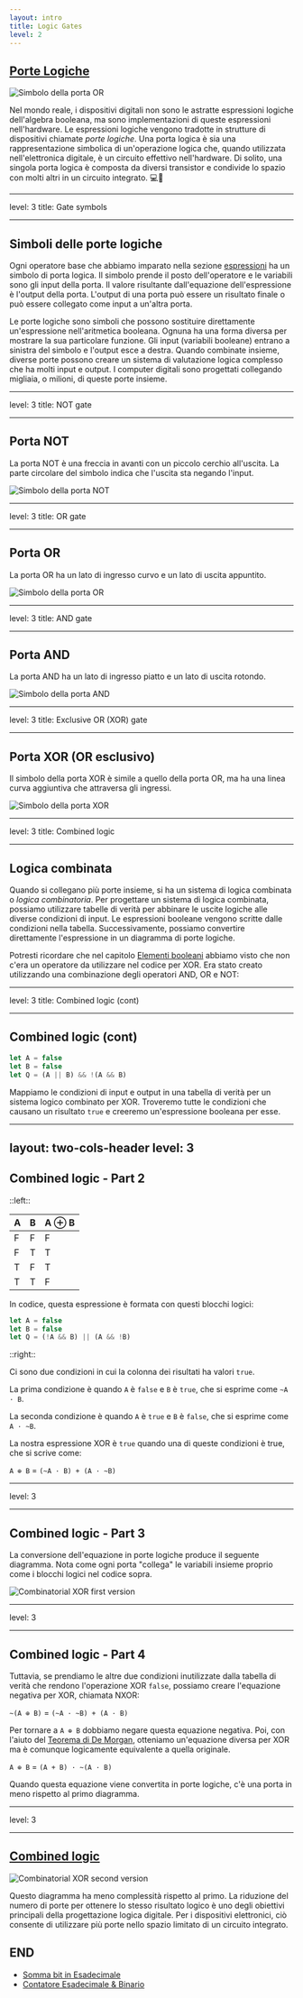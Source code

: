 ```yaml
---
layout: intro
title: Logic Gates
level: 2
---
```

## [Porte Logiche](https://tinyurl.com/25j6nhao)

![Simbolo della porta OR](/internet/images/logic-lab/logic-gates/full-adder.png)

Nel mondo reale, i dispositivi digitali non sono le astratte espressioni logiche dell'algebra booleana, ma sono implementazioni di queste espressioni nell'hardware. Le espressioni logiche vengono tradotte in strutture di dispositivi chiamate _porte logiche_. Una porta logica è sia una rappresentazione simbolica di un'operazione logica che, quando utilizzata nell'elettronica digitale, è un circuito effettivo nell'hardware. Di solito, una singola porta logica è composta da diversi transistor e condivide lo spazio con molti altri in un circuito integrato. 💻🔌

---
level: 3
title: Gate symbols

---

## Simboli delle porte logiche

Ogni operatore base che abbiamo imparato nella sezione [espressioni](/expressions) ha un simbolo di porta logica. Il simbolo prende il posto dell'operatore e le variabili sono gli input della porta. Il valore risultante dall'equazione dell'espressione è l'output della porta. L'output di una porta può essere un risultato finale o può essere collegato come input a un'altra porta.

Le porte logiche sono simboli che possono sostituire direttamente un'espressione nell'aritmetica booleana. Ognuna ha una forma diversa per mostrare la sua particolare funzione. Gli input (variabili booleane) entrano a sinistra del simbolo e l'output esce a destra. Quando combinate insieme, diverse porte possono creare un sistema di valutazione logica complesso che ha molti input e output. I computer digitali sono progettati collegando migliaia, o milioni, di queste porte insieme.

---
level: 3
title: NOT gate

---

## Porta NOT

La porta NOT è una freccia in avanti con un piccolo cerchio all'uscita. La parte circolare del simbolo indica che l'uscita sta negando l'input.

![Simbolo della porta NOT](/internet/images/logic-lab/logic-gates/not-gate.png)

---
level: 3
title: OR gate

---

## Porta OR

La porta OR ha un lato di ingresso curvo e un lato di uscita appuntito.

![Simbolo della porta OR](/internet/images/logic-lab/logic-gates/or-gate.png)

---
level: 3
title: AND gate

---

## Porta AND

La porta AND ha un lato di ingresso piatto e un lato di uscita rotondo.

![Simbolo della porta AND](/internet/images/logic-lab/logic-gates/and-gate.png)

---
level: 3
title:  Exclusive OR (XOR) gate

---

## Porta XOR (OR esclusivo)

Il simbolo della porta XOR è simile a quello della porta OR, ma ha una linea curva aggiuntiva che attraversa gli ingressi.

![Simbolo della porta XOR](/internet/images/logic-lab/logic-gates/xor-gate.png)

---
level: 3
title: Combined logic

---

## Logica combinata

Quando si collegano più porte insieme, si ha un sistema di logica combinata o _logica combinatoria_. Per progettare un sistema di logica combinata, possiamo utilizzare tabelle di verità per abbinare le uscite logiche alle diverse condizioni di input. Le espressioni booleane vengono scritte dalle condizioni nella tabella. Successivamente, possiamo convertire direttamente l'espressione in un diagramma di porte logiche.

Potresti ricordare che nel capitolo [Elementi booleani](/elements#xor) abbiamo visto che non c'era un operatore da utilizzare nel codice per XOR. Era stato creato utilizzando una combinazione degli operatori AND, OR e NOT:

---
level: 3
title: Combined logic (cont)

---

## Combined logic (cont)

```js
let A = false
let B = false
let Q = (A || B) && !(A && B)
```

Mappiamo le condizioni di input e output in una tabella di verità per un sistema logico combinato per XOR. Troveremo tutte le condizioni che causano un risultato ``true`` e creeremo un'espressione booleana per esse.

---
layout: two-cols-header
level: 3
---

## Combined logic - Part 2

::left::

A | B | A ⊕ B
-|-|-
F | F | F
F| T | T
T| F | T
T | T | F

In codice, questa espressione è formata con questi blocchi logici:

```js
let A = false
let B = false
let Q = (!A && B) || (A && !B)
```

::right::

Ci sono due condizioni in cui la colonna dei risultati ha valori ``true``.

La prima condizione è quando ``A`` è ``false`` e ``B`` è ``true``, che si esprime come ``~A · B``.

La seconda condizione è quando ``A`` è ``true`` e ``B`` è ``false``, che si esprime come ``A · ~B``.

La nostra espressione XOR è ``true`` quando una di queste condizioni è true, che si scrive come:

``A ⊕ B`` = ``(~A · B) + (A · ~B)``

---
level: 3

---

## Combined logic - Part 3

La conversione dell'equazione in porte logiche produce il seguente diagramma. Nota come ogni porta "collega" le variabili insieme proprio come i blocchi logici nel codice sopra.


![Combinatorial XOR first version](/internet/images/logic-lab/logic-gates/combinatorial1-xor.png)

---
level: 3

---

## Combined logic - Part 4

Tuttavia, se prendiamo le altre due condizioni inutilizzate dalla tabella di verità che rendono l'operazione XOR ``false``, possiamo creare l'equazione negativa per XOR, chiamata NXOR:

``~(A ⊕ B)`` = ``(~A · ~B) + (A · B)``

Per tornare a ``A ⊕ B`` dobbiamo negare questa equazione negativa. Poi, con l'aiuto del [Teorema di De Morgan](/internet/logic-lab/expressions#de-morgan-s-thereom), otteniamo un'equazione diversa per XOR ma è comunque logicamente equivalente a quella originale.

``A ⊕ B`` = ``(A + B) · ~(A · B)``

Quando questa equazione viene convertita in porte logiche, c'è una porta in meno rispetto al primo diagramma.

---
level: 3

---

## [Combined logic](http://tinyurl.com/ytfazyv9)

![Combinatorial XOR second version](/internet/images/logic-lab/logic-gates/combinatorial2-xor.png)

Questo diagramma ha meno complessità rispetto al primo. La riduzione del numero di porte per ottenere lo stesso risultato logico è uno degli obiettivi principali della progettazione logica digitale. Per i dispositivi elettronici, ciò consente di utilizzare più porte nello spazio limitato di un circuito integrato.


## END

* [Somma bit in Esadecimale](http://tinyurl.com/2x65qywa)
* [Contatore Esadecimale & Binario](http://tinyurl.com/yroohrrv)
